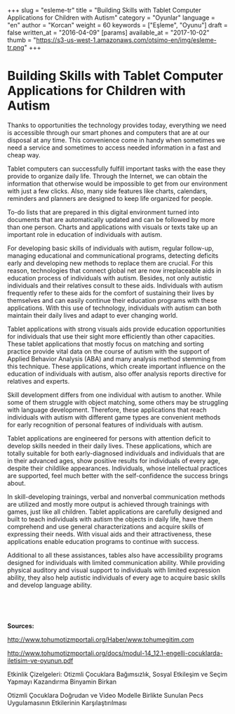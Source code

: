 +++
slug = "esleme-tr"
title = "Building Skills with Tablet Computer Applications for Children with Autism"
category = "Oyunlar"
language = "en"
author = "Korcan"
weight = 60
keywords = ["Eşleme", "Oyunu"]
draft = false
written_at = "2016-04-09"
[params]
available_at = "2017-10-02"
thumb = "https://s3-us-west-1.amazonaws.com/otsimo-en/img/esleme-tr.png"
+++


# Building Skills with Tablet Computer Applications for Children with Autism

Thanks to opportunities the technology provides today, everything we need is accessible through our smart phones and computers that are at our disposal at any time. This convenience come in handy when sometimes we need a service and sometimes to access needed information in a fast and cheap way.

Tablet computers can successfully fulfill important tasks with the ease they provide to organize daily life. Through the Internet, we can obtain the information that otherwise would be impossible to get from our environment with just a few clicks. Also, many side features like charts, calendars, reminders and planners are designed to keep life organized for people.

To-do lists that are prepared in this digital environment turned into documents that are automatically updated and can be followed by more than one person. Charts and applications with visuals or texts take up an important role in education of individuals with autism.

For developing basic skills of individuals with autism, regular follow-up, managing educational and communicational programs, detecting deficits early and developing new methods to replace them are crucial. For this reason, technologies that connect global net are now irreplaceable aids in education process of individuals with autism. Besides, not only autistic individuals and their relatives consult to these aids. Individuals with autism frequently refer to these aids for the comfort of sustaining their lives by themselves and can easily continue their education programs with these applications. With this use of technology, individuals with autism can both maintain their daily lives and adapt to ever changing world.

Tablet applications with strong visuals aids provide education opportunities for individuals that use their sight more efficiently than other capacities. These tablet applications that mostly focus on matching and sorting practice provide vital data on the course of autism with the support of Applied Behavior Analysis (ABA) and many analysis method stemming from this technique. These applications, which create important influence on the education of individuals with autism, also offer analysis reports directive for relatives and experts.

Skill development differs from one individual with autism to another. While some of them struggle with object matching, some others may be struggling with language development. Therefore, these applications that reach individuals with autism with different game types are convenient methods for early recognition of personal features of individuals with autism.

Tablet applications are engineered for persons with attention deficit to develop skills needed in their daily lives. These applications, which are totally suitable for both early-diagnosed individuals and individuals that are in their advanced ages, show positive results for individuals of every age, despite their childlike appearances. Individuals, whose intellectual practices are supported, feel much better with the self-confidence the success brings about.

In skill-developing trainings, verbal and nonverbal communication methods are utilized and mostly more output is achieved through trainings with games, just like all children. Tablet applications are carefully designed and built to teach individuals with autism the objects in daily life, have them comprehend and use general characterizations and acquire skills of expressing their needs. With visual aids and their attractiveness, these applications enable education programs to continue with success.

Additional to all these assistances, tables also have accessibility programs designed for individuals with limited communication ability. While providing physical auditory and visual support to individuals with limited expression ability, they also help autistic individuals of every age to acquire basic skills and develop language ability.

 

 

**Sources:**

http://www.tohumotizmportali.org/Haber/www.tohumegitim.com

http://www.tohumotizmportali.org/docs/modul-14_12.1-engelli-cocuklarda-iletisim-ve-oyunun.pdf

Etkinlik Çizelgeleri: Otizmli Çocuklara Bağımsızlık, Sosyal Etkileşim ve Seçim Yapmayı Kazandırma Binyamin Birkan

Otizmli Çocuklara Doğrudan ve Video Modelle Birlikte Sunulan Pecs Uygulamasının Etkilerinin Karşılaştırılması
